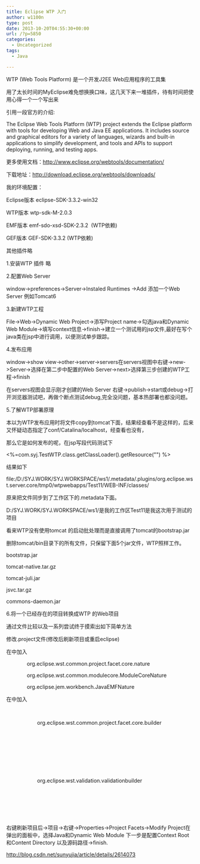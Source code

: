 ```yaml
---
title: Eclipse WTP 入门
author: w1100n
type: post
date: 2013-10-20T04:55:30+00:00
url: /?p=5850
categories:
  - Uncategorized
tags:
  - Java

---
```


  WTP (Web Tools Platform) 是一个开发J2EE Web应用程序的工具集


  用了太长时间的MyEclipse难免想换换口味，这几天下来一堆插件，待有时间把使用心得一个一个写出来


  引用一段官方的介绍:


  The Eclipse Web Tools Platform (WTP) project extends the Eclipse platform with tools for developing Web and Java EE applications. It includes source and graphical editors for a variety of languages, wizards and built-in applications to simplify development, and tools and APIs to support deploying, running, and testing apps.


  更多使用文档：<a href="http://www.eclipse.org/webtools/documentation/">http://www.eclipse.org/webtools/documentation/</a>


  下载地址：<a href="http://download.eclipse.org/webtools/downloads/">http://download.eclipse.org/webtools/downloads/</a>

  我的环境配置：


  Eclipse版本 eclipse-SDK-3.3.2-win32


  WTP版本 wtp-sdk-M-2.0.3


  EMF版本 emf-sdo-xsd-SDK-2.3.2  (WTP依赖)


  GEF版本 GEF-SDK-3.3.2 (WTP依赖)


  其他插件略

  1.安装WTP 插件 略


  2.配置Web Server


  window->preferences->Server->Instaled Runtimes ->Add 添加一个Web Server 例如Tomcat6


  3.新建WTP工程


  File->Web->Dynamic Web Project->添写Project name->勾选java和Dynamic Web Module->填写context信息->finish->建立一个测试用的jsp文件,最好在写个java类在jsp中进行调用，以便测试单步跟踪。


  4.发布应用


  window->show view->other->server->servers在servers视图中右键->new->Server->选择在第二步中配置的Web Server->next>选择第三步创建的WTP工程->finish


  在servers视图会显示刚才创建的Web Server 右键->publish->start或debug->打开浏览器测试吧，再做个断点测试debug,完全没问题，基本热部署也都没问题。


  5.了解WTP部署原理


  本以为WTP发布应用时将文件copy到tomcat下面，结果经查看不是这样的，后来又怀疑动态指定了conf/Catalina/localhost，经查看也没有，


  那么它是如何发布的呢，在jsp写段代码测试下


  <%=com.syj.TestWTP.class.getClassLoader().getResource("") %>


  结果如下


  file:/D:/SYJ.WORK/SYJ.WORKSPACE/ws1/.metadata/.plugins/org.eclipse.wst.server.core/tmp0/wtpwebapps/Test11/WEB-INF/classes/


  原来把文件同步到了工作区下的.metadata下面。


  D:/SYJ.WORK/SYJ.WORKSPACE/ws1/是我的工作区Test11是我这次用于测试的项目


  看来WTP没有使用tomcat 的启动批处理而是直接调用了tomcat的bootstrap.jar


  删除tomcat/bin目录下的所有文件，只保留下面5个jar文件，WTP照样工作。


  bootstrap.jar


  tomcat-native.tar.gz


  tomcat-juli.jar


  jsvc.tar.gz


  commons-daemon.jar


  6.将一个已经存在的项目转换成WTP 的Web项目


  通过文件比较以及一系列尝试终于摸索出如下简单方法


  修改.project文件(修改后刷新项目或重启eclipse)


  在<natures></natures>中加入


                <nature>org.eclipse.wst.common.project.facet.core.nature</nature>


                <nature>org.eclipse.wst.common.modulecore.ModuleCoreNature</nature>


                <nature>org.eclipse.jem.workbench.JavaEMFNature</nature>


  在<buildSpec></buildSpec>中加入


                <buildCommand>


                       <name>org.eclipse.wst.common.project.facet.core.builder</name>


                       <arguments>


                       </arguments>


                </buildCommand>


                <buildCommand>


                       <name>org.eclipse.wst.validation.validationbuilder</name>


                       <arguments>


                       </arguments>


                </buildCommand>


  右键刷新项目后->项目->右键->Properties->Project Facets->Modify Project在弹出的面板中，选择Java和Dynamic Web Module 下一步是配置Context Root 和Content Directory 以及源码路径->finish.

  <a href="http://blog.csdn.net/sunyujia/article/details/2614073">http://blog.csdn.net/sunyujia/article/details/2614073</a>
